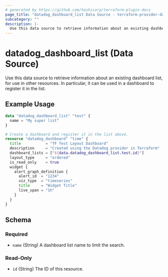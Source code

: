 ```yaml
---
# generated by https://github.com/hashicorp/terraform-plugin-docs
page_title: "datadog_dashboard_list Data Source - terraform-provider-datadog"
subcategory: ""
description: |-
  Use this data source to retrieve information about an existing dashboard list, for use in other resources. In particular, it can be used in a dashboard to register it in the list.
---
```


# datadog_dashboard_list (Data Source)

Use this data source to retrieve information about an existing dashboard list, for use in other resources. In particular, it can be used in a dashboard to register it in the list.

## Example Usage

```terraform
data "datadog_dashboard_list" "test" {
  name = "My super list"
}

# Create a dashboard and register it in the list above.
resource "datadog_dashboard" "time" {
  title           = "TF Test Layout Dashboard"
  description     = "Created using the Datadog provider in Terraform"
  dashboard_lists = ["${data.datadog_dashboard_list.test.id}"]
  layout_type     = "ordered"
  is_read_only    = true
  widget {
    alert_graph_definition {
      alert_id  = "1234"
      viz_type  = "timeseries"
      title     = "Widget Title"
      live_span = "1h"
    }
  }
}
```

<!-- schema generated by tfplugindocs -->
## Schema

### Required

- `name` (String) A dashboard list name to limit the search.

### Read-Only

- `id` (String) The ID of this resource.


